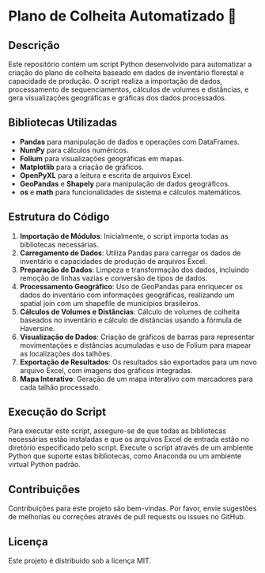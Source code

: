 <h1>Plano de Colheita Automatizado 🌲 </h1>

<h2>Descrição</h2>
<p>Este repositório contém um script Python desenvolvido para automatizar a criação do plano de colheita baseado em dados de inventário florestal e capacidade de produção. O script realiza a importação de dados, processamento de sequenciamentos, cálculos de volumes e distâncias, e gera visualizações geográficas e gráficas dos dados processados.</p>

<h2>Bibliotecas Utilizadas</h2>
<ul>
  <li><strong>Pandas</strong> para manipulação de dados e operações com DataFrames.</li>
  <li><strong>NumPy</strong> para cálculos numéricos.</li>
  <li><strong>Folium</strong> para visualizações geográficas em mapas.</li>
  <li><strong>Matplotlib</strong> para a criação de gráficos.</li>
  <li><strong>OpenPyXL</strong> para a leitura e escrita de arquivos Excel.</li>
  <li><strong>GeoPandas</strong> e <strong>Shapely</strong> para manipulação de dados geográficos.</li>
  <li><strong>os</strong> e <strong>math</strong> para funcionalidades de sistema e cálculos matemáticos.</li>
</ul>

<h2>Estrutura do Código</h2>
<ol>
  <li><strong>Importação de Módulos</strong>: Inicialmente, o script importa todas as bibliotecas necessárias.</li>
  <li><strong>Carregamento de Dados</strong>: Utiliza Pandas para carregar os dados de inventário e capacidades de produção de arquivos Excel.</li>
  <li><strong>Preparação de Dados</strong>: Limpeza e transformação dos dados, incluindo remoção de linhas vazias e conversão de tipos de dados.</li>
  <li><strong>Processamento Geográfico</strong>: Uso de GeoPandas para enriquecer os dados do inventário com informações geográficas, realizando um spatial join com um shapefile de municípios brasileiros.</li>
  <li><strong>Cálculos de Volumes e Distâncias</strong>: Cálculo de volumes de colheita baseados no inventário e cálculo de distâncias usando a fórmula de Haversine.</li>
  <li><strong>Visualização de Dados</strong>: Criação de gráficos de barras para representar movimentações e distâncias acumuladas e uso de Folium para mapear as localizações dos talhões.</li>
  <li><strong>Exportação de Resultados</strong>: Os resultados são exportados para um novo arquivo Excel, com imagens dos gráficos integradas.</li>
  <li><strong>Mapa Interativo</strong>: Geração de um mapa interativo com marcadores para cada talhão processado.</li>
</ol>

<h2>Execução do Script</h2>
<p>Para executar este script, assegure-se de que todas as bibliotecas necessárias estão instaladas e que os arquivos Excel de entrada estão no diretório especificado pelo script. Execute o script através de um ambiente Python que suporte estas bibliotecas, como Anaconda ou um ambiente virtual Python padrão.</p>

<h2>Contribuições</h2>
<p>Contribuições para este projeto são bem-vindas. Por favor, envie sugestões de melhorias ou correções através de pull requests ou issues no GitHub.</p>

<h2>Licença</h2>
<p>Este projeto é distribuído sob a licença MIT.</p>
